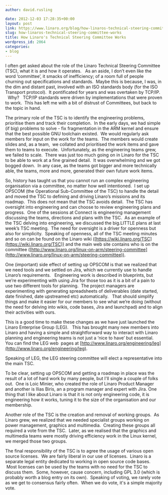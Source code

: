 ```yaml
---
author: david.rusling

date: 2012-12-03 17:28:35+00:00
layout: post
link: https://www.linaro.org/blog/how-linaros-technical-steering-committee-works/
slug: how-linaros-technical-steering-committee-works
title: How Linaro's Technical Steering Committee Works
wordpress_id: 2064
categories:
- blog
---
```


I often get asked about the role of the Linaro Technical Steering Committee (TSC), what it is and how it operates.   As an aside, I don’t even like the word ‘committee’, it smacks of inefficiency; of a room full of people churning out specifications and standards.  Maybe this is because, I was, in the dim and distant past, involved with an ISO standards body (for the ISO Transport protocol).  It pontificated for years and was overtaken by TCP/IP.   Why?   TCP/IP standards were driven by implementations that were proven to work.  This has left me with a bit of distrust of Committees, but back to the topic in hand.

The primary role of the TSC is to identify the engineering problems, prioritise them and track their completion.  In the early days, we had simple (if big) problems to solve - fix fragmentation in the ARM kernel and ensure that the best possible GNU toolchain existed.  We would regularly ask members for input on the work for the teams.  The members would create slides and, as a team,  we collated and prioritised the work items and gave them to teams to execute.  Unfortunately, as the engineering teams grew, we failed to scale.  There was just too much going on in Linaro for the TSC to be able to work at a fine grained detail.  It was overwhelming and we got bogged down.  In any case, as the teams got bigger and more technically able, the teams, more and more, generated their own future work items.

So, history has taught us that you cannot run an complex engineering organisation via a committee, no matter how well intentioned.  I set up OPSCOM (the Operational Sub-Committee of the TSC) to handle the detail and moved the TSC to defining and driving Linaro’s missions and its roadmap.  This does not mean that the TSC avoids detail.  The TSC has oversight into engineering and can choose to review engineering plans and progress.  One of the sessions at Connect is engineering management discussing the teams, directions and plans with the TSC.  As an example of the TSC delving into engineering, we discussed the big.LITTLE plans at last week’s TSC meeting.  The need for oversight is a driver for openness but also for simplicity.  Speaking of openness, all of the TSC meeting minutes and so on can be found on the Linaro wiki ([https://wiki.linaro.org/TSC](https://wiki.linaro.org/TSC)) and the main web site contains who is on the committee ([http://www.linaro.org/linux-on-arm/steering-committee](http://www.linaro.org/linux-on-arm/steering-committee)).

One (important) side effect of setting up OPSCOM is that we realized that we need tools and we settled on Jira, which we currently use to handle Linaro’s requirements.   Engineering work is described in blueprints, but we’re experimenting with using Jira for those too as it is a bit of a pain to use two different tools for planning.  The project managers are experimenting with generating spreadsheets of deliverables (date started, date finished, date upstreamed etc) automatically.   That should simplify things and make it easier for our members to see what we’re doing (without the need for delving into wikis, code bases, Jira and launchpad) and to align their activities with ours.

This is a good time to make these changes as we have just launched the Linaro Enterprise Group (LEG).   This has brought many new members into Linaro and having a simple and straightforward way to interact with Linaro planning and engineering teams is not just a ‘nice to have’ but essential.   You can find the LEG web  pages at [http://www.linaro.org/engineering/leg](http://www.linaro.org/engineering/leg).

Speaking of LEG, the LEG steering committee will elect a representative into the main TSC.

To be clear, setting up OPSCOM and getting a roadmap in place was the result of a lot of hard work by many people, but I'll single a couple of folks out.  One is Loic Minier, who created the role of Linaro Product Manager and another is Ilias Biris, an a program manager and expert with Jira.  One thing that I like about Linaro is that it is not only engineering code, it is engineering how it works, tuning it to the size of the organisation and our membership.

Another role of the TSC is the creation and removal of working groups.  As Linaro grew, we realized that we needed specialist groups working on power management, graphics and multimedia.  Creating these groups all required a vote from the TSC.  Later, as we realised that the graphics and multimedia teams were mostly driving efficiency work in the Linux kernel, we merged those two groups.

The final responsibility of the TSC is to agree the usage of various open source licenses.  We are fairly liberal in our use of licenses.  Linaro is a separate legal entity dedicated to working in open source code bases.  Most licenses can be used by the teams with no need for the TSC to discuss them.  Some, however, cause concern, including GPL 3.0 (which is probably worth a blog entry on its own).  Speaking of voting, we rarely vote as we get to consensus fairly often.  When we do vote, it's a simple majority vote.
